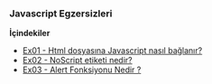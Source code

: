 ### Javascript Egzersizleri

**İçindekiler**

- [Ex01 - Html dosyasına Javascript nasıl bağlanır?](Ex01)
- [Ex02 - NoScript etiketi nedir?](Ex02)
- [Ex03 - Alert Fonksiyonu Nedir ?](Ex03)
